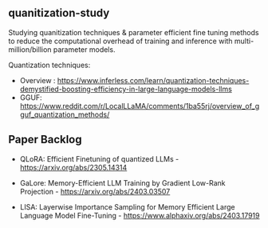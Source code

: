 ## quanitization-study
Studying quanitization techniques & parameter efficient fine tuning methods to reduce the computational overhead of training and inference with multi-million/billion parameter models.

Quantization techniques:
- Overview : https://www.inferless.com/learn/quantization-techniques-demystified-boosting-efficiency-in-large-language-models-llms
- GGUF: https://www.reddit.com/r/LocalLLaMA/comments/1ba55rj/overview_of_gguf_quantization_methods/

## Paper Backlog

- QLoRA: Efficient Finetuning of quantized LLMs - https://arxiv.org/abs/2305.14314

- GaLore: Memory-Efficient LLM Training by Gradient Low-Rank Projection - https://arxiv.org/abs/2403.03507

- LISA: Layerwise Importance Sampling for Memory Efficient Large Language Model Fine-Tuning - https://www.alphaxiv.org/abs/2403.17919


